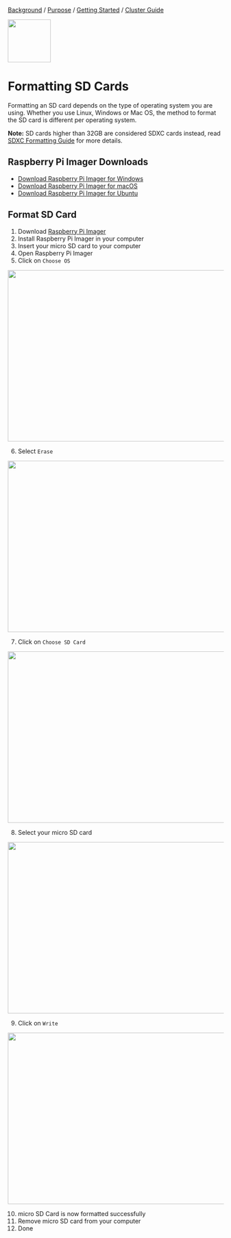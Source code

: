 [Background](Background.md) / [Purpose](Purpose.md) / [Getting Started](Getting_Started.md) / [Cluster Guide](Cluster_Guide.md)


<img src="https://image.flaticon.com/icons/svg/2489/2489788.svg" width="100px" height="100px"/>


# Formatting SD Cards

Formatting an SD card depends on the type of operating system you are using. Whether you use Linux, Windows or Mac OS, the method to format the SD card is different per operating system.

**Note:** SD cards higher than 32GB are considered SDXC cards instead, read  [SDXC Formatting Guide](https://www.raspberrypi.org/documentation/installation/sdxc_formatting.md) for more details.


## Raspberry Pi Imager Downloads

* [Download Raspberry Pi Imager for Windows](https://downloads.raspberrypi.org/imager/imager.exe)
* [Download Raspberry Pi Imager for macOS](https://downloads.raspberrypi.org/imager/imager.dmg)
* [Download Raspberry Pi Imager for Ubuntu](https://downloads.raspberrypi.org/imager/imager_amd64.deb)


## Format SD Card

1. Download [Raspberry Pi Imager](Formatting-SD-Cards#raspberry-pi-imager-downloads)
2. Install Raspberry Pi Imager in your computer
3. Insert your micro SD card to your computer
4. Open Raspberry Pi Imager
5. Click on `Choose OS`

<img src="https://i.ibb.co/YX9fHVk/format-sd-card-1.png" width="600px" height="400px"/>

6. Select `Erase`

<img src="https://i.ibb.co/fvJfngM/format-sd-card-2.png" width="600px" height="400px"/>

7. Click on `Choose SD Card`

<img src="https://i.ibb.co/F5Z2YhD/format-sd-card-3.png" width="600px" height="400px"/>

8. Select your micro SD card

<img src="https://i.ibb.co/B42vYst/format-sd-card-4.png" width="600px" height="400px"/>

9. Click on `Write`

<img src="https://i.ibb.co/hXMKyLq/format-sd-card-5.png" width="600px" height="400px"/>

10. micro SD Card is now formatted successfully
11. Remove micro SD card from your computer
12. Done
